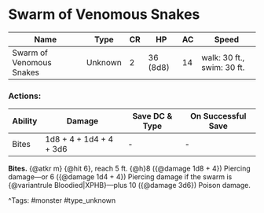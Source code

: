 # Swarm of Venomous Snakes

| Name | Type | CR | HP | AC | Speed |
|------|------|----|----|----|-------|
| Swarm of Venomous Snakes | Unknown | 2 | 36 (8d8) | 14 | walk: 30 ft., swim: 30 ft. |

### Actions:

| Ability | Damage | Save DC & Type | On Successful Save |
|---------|--------|----------------|--------------------|
| Bites | 1d8 + 4 + 1d4 + 4 + 3d6 | - | - |


**Bites.** {@atkr m} {@hit 6}, reach 5 ft. {@h}8 ({@damage 1d8 + 4}) Piercing damage—or 6 ({@damage 1d4 + 4}) Piercing damage if the swarm is {@variantrule Bloodied|XPHB}—plus 10 ({@damage 3d6}) Poison damage.

^Tags: #monster #type_unknown